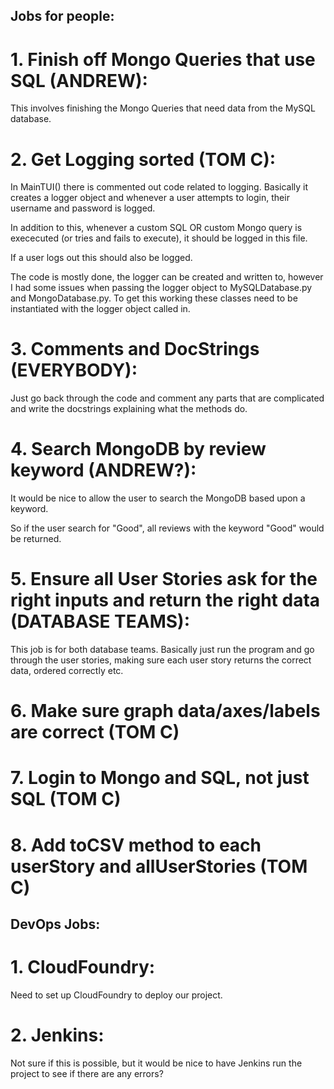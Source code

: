 ## Jobs for people:

# 1. Finish off Mongo Queries that use SQL (ANDREW):

This involves finishing the Mongo Queries that need data from the MySQL database.

# 2. Get Logging sorted (TOM C):

In MainTUI() there is commented out code related to logging. Basically it creates a logger object and whenever a user attempts to login, their username and password is logged.

In addition to this, whenever a custom SQL OR custom Mongo query is exececuted (or tries and fails to execute), it should be logged in this file.

If a user logs out this should also be logged.

The code is mostly done, the logger can be created and written to, however I had some issues when passing the logger object to MySQLDatabase.py and MongoDatabase.py. To get this working these classes need to be instantiated with the logger object called in.

# 3. Comments and DocStrings (EVERYBODY):

Just go back through the code and comment any parts that are complicated and write the docstrings explaining what the methods do.

# 4. Search MongoDB by review keyword (ANDREW?):

It would be nice to allow the user to search the MongoDB based upon a keyword.

So if the user search for "Good", all reviews with the keyword "Good" would be returned.

# 5. Ensure all User Stories ask for the right inputs and return the right data (DATABASE TEAMS):

This job is for both database teams. Basically just run the program and go through the user stories, making sure each user story returns the correct data, ordered correctly etc.

# 6. Make sure graph data/axes/labels are correct (TOM C)

# 7. Login to Mongo and SQL, not just SQL (TOM C)

# 8. Add toCSV method to each userStory and allUserStories (TOM C)

## DevOps Jobs:

# 1. CloudFoundry:

Need to set up CloudFoundry to deploy our project.

# 2. Jenkins:

Not sure if this is possible, but it would be nice to have Jenkins run the project to see if there are any errors?

